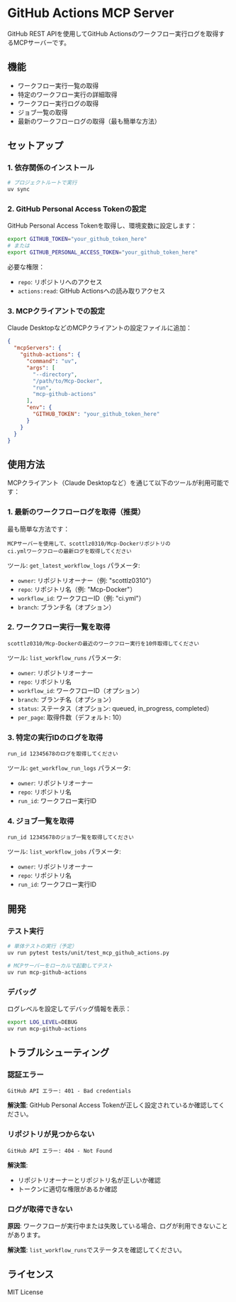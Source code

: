 # GitHub Actions MCP Server

GitHub REST APIを使用してGitHub Actionsのワークフロー実行ログを取得するMCPサーバーです。

## 機能

- ワークフロー実行一覧の取得
- 特定のワークフロー実行の詳細取得
- ワークフロー実行ログの取得
- ジョブ一覧の取得
- 最新のワークフローログの取得（最も簡単な方法）

## セットアップ

### 1. 依存関係のインストール

```bash
# プロジェクトルートで実行
uv sync
```

### 2. GitHub Personal Access Tokenの設定

GitHub Personal Access Tokenを取得し、環境変数に設定します：

```bash
export GITHUB_TOKEN="your_github_token_here"
# または
export GITHUB_PERSONAL_ACCESS_TOKEN="your_github_token_here"
```

必要な権限：
- `repo`: リポジトリへのアクセス
- `actions:read`: GitHub Actionsへの読み取りアクセス

### 3. MCPクライアントでの設定

Claude DesktopなどのMCPクライアントの設定ファイルに追加：

```json
{
  "mcpServers": {
    "github-actions": {
      "command": "uv",
      "args": [
        "--directory",
        "/path/to/Mcp-Docker",
        "run",
        "mcp-github-actions"
      ],
      "env": {
        "GITHUB_TOKEN": "your_github_token_here"
      }
    }
  }
}
```

## 使用方法

MCPクライアント（Claude Desktopなど）を通じて以下のツールが利用可能です：

### 1. 最新のワークフローログを取得（推奨）

最も簡単な方法です：

```
MCPサーバーを使用して、scottlz0310/Mcp-Dockerリポジトリの
ci.ymlワークフローの最新ログを取得してください
```

ツール: `get_latest_workflow_logs`
パラメータ:
- `owner`: リポジトリオーナー（例: "scottlz0310"）
- `repo`: リポジトリ名（例: "Mcp-Docker"）
- `workflow_id`: ワークフローID（例: "ci.yml"）
- `branch`: ブランチ名（オプション）

### 2. ワークフロー実行一覧を取得

```
scottlz0310/Mcp-Dockerの最近のワークフロー実行を10件取得してください
```

ツール: `list_workflow_runs`
パラメータ:
- `owner`: リポジトリオーナー
- `repo`: リポジトリ名
- `workflow_id`: ワークフローID（オプション）
- `branch`: ブランチ名（オプション）
- `status`: ステータス（オプション: queued, in_progress, completed）
- `per_page`: 取得件数（デフォルト: 10）

### 3. 特定の実行IDのログを取得

```
run_id 12345678のログを取得してください
```

ツール: `get_workflow_run_logs`
パラメータ:
- `owner`: リポジトリオーナー
- `repo`: リポジトリ名
- `run_id`: ワークフロー実行ID

### 4. ジョブ一覧を取得

```
run_id 12345678のジョブ一覧を取得してください
```

ツール: `list_workflow_jobs`
パラメータ:
- `owner`: リポジトリオーナー
- `repo`: リポジトリ名
- `run_id`: ワークフロー実行ID

## 開発

### テスト実行

```bash
# 単体テストの実行（予定）
uv run pytest tests/unit/test_mcp_github_actions.py

# MCPサーバーをローカルで起動してテスト
uv run mcp-github-actions
```

### デバッグ

ログレベルを設定してデバッグ情報を表示：

```bash
export LOG_LEVEL=DEBUG
uv run mcp-github-actions
```

## トラブルシューティング

### 認証エラー

```
GitHub API エラー: 401 - Bad credentials
```

**解決策**: GitHub Personal Access Tokenが正しく設定されているか確認してください。

### リポジトリが見つからない

```
GitHub API エラー: 404 - Not Found
```

**解決策**:
- リポジトリオーナーとリポジトリ名が正しいか確認
- トークンに適切な権限があるか確認

### ログが取得できない

**原因**: ワークフローが実行中または失敗している場合、ログが利用できないことがあります。

**解決策**: `list_workflow_runs`でステータスを確認してください。

## ライセンス

MIT License
